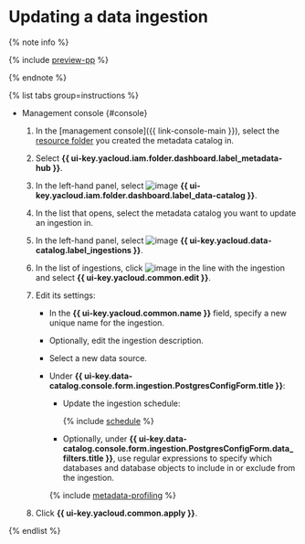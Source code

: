 # Updating a data ingestion


{% note info %}

{% include [preview-pp](../../../_includes/preview-pp.md) %}

{% endnote %}


{% list tabs group=instructions %}

- Management console {#console}

  1. In the [management console]({{ link-console-main }}), select the [resource folder](../../../resource-manager/concepts/resources-hierarchy.md#folder) you created the metadata catalog in.
  1. Select **{{ ui-key.yacloud.iam.folder.dashboard.label_metadata-hub }}**.
  1. In the left-hand panel, select ![image](../../../_assets/console-icons/folder-magnifier.svg) **{{ ui-key.yacloud.iam.folder.dashboard.label_data-catalog }}**.
  1. In the list that opens, select the metadata catalog you want to update an ingestion in.
  1. In the left-hand panel, select ![image](../../../_assets/console-icons/arrow-up-from-square.svg) **{{ ui-key.yacloud.data-catalog.label_ingestions }}**.
  1. In the list of ingestions, click ![image](../../../_assets/console-icons/ellipsis.svg) in the line with the ingestion and select **{{ ui-key.yacloud.common.edit }}**.
  1. Edit its settings:

     * In the **{{ ui-key.yacloud.common.name }}** field, specify a new unique name for the ingestion.
     * Optionally, edit the ingestion description.
     * Select a new data source.
     * Under **{{ ui-key.data-catalog.console.form.ingestion.PostgresConfigForm.title }}**:

       * Update the ingestion schedule:

          {% include [schedule](../../../_includes/metadata-hub/schedule-ingestion.md) %}

       * Optionally, under **{{ ui-key.data-catalog.console.form.ingestion.PostgresConfigForm.data_filters.title }}**, use regular expressions to specify which databases and database objects to include in or exclude from the ingestion.

       {% include [metadata-profiling](../../../_includes/metadata-hub/metadata-profiling.md) %}

  1. Click **{{ ui-key.yacloud.common.apply }}**.

{% endlist %}
